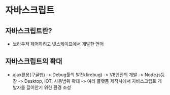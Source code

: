 # 자바스크립트
## 자바스크립트란?
- 브라우저 제어하려고 넷스케이프에서 개발한 언어
## 자바스크립트의 확대
- ajax활용(구글뱁) -> Debug툴의 발전(firebug) -> V8엔진의 개발 -> Node.js등장 -> Desktop, IOT, 사용범위 확대 -> 여러 플랫폼 제작사에서 자바스크립트 개발자를 끌어안기 위한 환경 조성